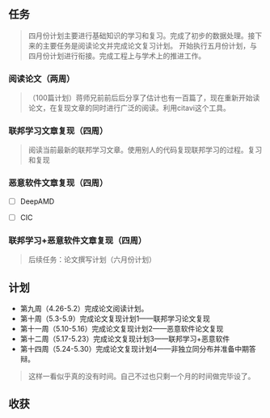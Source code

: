 ## 任务

> 四月份计划主要进行基础知识的学习和复习。完成了初步的数据处理。接下来的主要任务是阅读论文并完成论文复习计划。
> 开始执行五月份计划，与四月份计划进行衔接。完成工程上与学术上的推进工作。

### **阅读论文**（两周）
> （100篇计划）蒋师兄前前后后分享了估计也有一百篇了，现在重新开始读论文，在复现文章的同时进行广泛的阅读。利用citavi这个工具。


### **联邦学习文章复现**（四周）

> 阅读当前最新的联邦学习文章。使用别人的代码复现联邦学习的过程。复习和复现



### **恶意软件文章复现**（四周）

- [ ] DeepAMD
- [ ] CIC


### **联邦学习+恶意软件文章复现**（四周）


> 后续任务：论文撰写计划（六月份计划）


## 计划


* 第九周（4.26-5.2）完成论文阅读计划。
* 第十周（5.3-5.9）完成论文复现计划1——联邦学习论文复现
* 第十一周（5.10-5.16）完成论文复现计划2——恶意软件论文复现
* 第十二周（5.17-5.23）完成论文复现计划3——联邦学习+恶意软件
* 第十四周（5.24-5.30）完成论文复现计划4——非独立同分布并准备中期答辩。

> 这样一看似乎真的没有时间。自己不过也只剩一个月的时间做完毕设了。


## 收获

